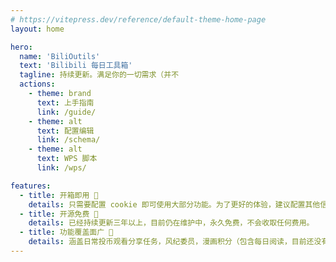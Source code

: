 ```yaml
---
# https://vitepress.dev/reference/default-theme-home-page
layout: home

hero:
  name: 'BiliOutils'
  text: 'Bilibili 每日工具箱'
  tagline: 持续更新。满足你的一切需求（并不
  actions:
    - theme: brand
      text: 上手指南
      link: /guide/
    - theme: alt
      text: 配置编辑
      link: /schema/
    - theme: alt
      text: WPS 脚本
      link: /wps/

features:
  - title: 开箱即用 🎉
    details: 只需要配置 cookie 即可使用大部分功能。为了更好的体验，建议配置其他信息。
  - title: 开源免费 💯
    details: 已经持续更新三年以上，目前仍在维护中，永久免费，不会收取任何费用。
  - title: 功能覆盖面广 🍂
    details: 涵盖日常投币观看分享任务，风纪委员，漫画积分（包含每日阅读，目前还没有其他项目拥有），大积分等，详见文档。
---
```

